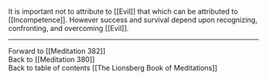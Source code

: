 It is important not to attribute to [[Evil]] that which can be attributed to [[Incompetence]]. However success and survival depend upon recognizing, confronting, and overcoming [[Evil]]. 

___

Forward to [[Meditation 382]]  
Back to [[Meditation 380]]  
Back to table of contents [[The Lionsberg Book of Meditations]]  